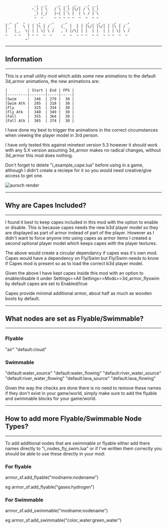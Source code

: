                  _, __,    _, __, _, _  _, __,                    
                ~_) | \   / \ |_) |\/| / \ |_)                    
                 _) |_/   |~| | \ |  | \ / | \                    
                 ~  ~     ~ ~ ~ ~ ~  ~  ~  ~ ~                    
    __, _,  , _ _ _, _  _,    _, _  _ _ _, _ _, _ _ _, _  _,
    |_  |   \ | | |\ | / _   (_  |  | | |\/| |\/| | |\ | / _
    |   |_,  \| | | \| \ /   , ) |/\| | |  | |  | | | \| \ /
    ~   ~ ~   ) ~ ~  ~  ~     ~  ~  ~ ~ ~  ~ ~  ~ ~ ~  ~  ~ 
             ~'           
                                            
---------------------------
## Information
---------------------------
This is a small utility mod which adds some new animations to the default 3d_armor animations, the new animations are:

	|         | Start | End | FPS |
	|---------|-------|-----|-----|
	|Swim     |  246  | 279 |  30 |
	|Swim Atk |  285  | 318 |  30 |
	|Fly      |  325  | 334 |  30 |
	|Fly Atk  |  340  | 349 |  30 |
	|Fall     |  355  | 364 |  30 |
	|Fall Atk |  365  | 374 |  30 |
	
		
I have done my best to trigger the animations in the correct circumstances when viewing the player model in 3rd person. 

I have only tested this against minetest version 5.3 however it should work with any 5.X version assuming 3d_armor makes no radical changes,
without 3d_armor this mod does nothing.

Don't forget to delete "i_example_cape.lua" before using in a game, although I didn't create a reciepe for it so you would need creative/give access to get one.

![auroch render](https://github.com/sirrobzeroone/3d_armor_flyswim/blob/main/swimming_animated.gif)

---------------------------
## Why are Capes Included?     
---------------------------
I found it best to keep capes included in this mod with the option to enable or disable. This is because capes needs the new b3d player model so they
are displayed as part of armor instead of part of the player. However as I didn't want to force anyone into using capes as armor items I created a second
optional player model which keeps capes with the player textures.

The above would create a circular dependancy if capes was it's own mod. Capes would  have a dependency on Fly/Swim but Fly/Swim needs to know if Capes mod 
is present so as to load the correct b3d player model.

Given the above I have kept capes inside this mod with an option to enable/disable it under Settings>>All Settings>>Mods>>3d_armor_flyswim by default capes are set to Enabled/true

Capes provide minimal additional armor, about half as much as wooden boots by default. 

---------------------------
## What nodes are set as Flyable/Swimmable?       
---------------------------
### Flyable
"air"
"default:cloud"

### Swimmable
"default:water_source"
"default:water_flowing"
"default:river_water_source"
"default:river_water_flowing"
"default:lava_source"
"default:lava_flowing"
			
Given the way the checks are done there is no need to remove these names if they don't exist in your game/world, simply make sure to add the
flyable and swimmable blocks for your game/world.

---------------------------
## How to add more Flyable/Swimmable Node Types?       
---------------------------
To add additional nodes that are swimmable or flyable either add there names directly to "i_nodes_fly_swim.lua"
or if I've written them correctly you should be able to use these directly in your mod:

### For flyable
armor_sf.add_flyable("modname:nodename")

eg armor_sf.add_flyable("gases:hydrogen")

### For Swimmable
armor_sf.add_swimmable("modname:nodename")

eg armor_sf.add_swimmable("color_water:green_water")